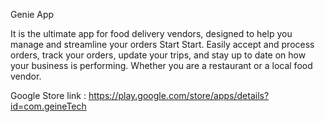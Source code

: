 Genie App

It is the ultimate app for food delivery vendors, designed to help you manage and streamline your 
orders Start Start. Easily accept and process orders, track your orders, update your trips, and stay 
up to date on how your business is performing. Whether you are a restaurant or a local food vendor.

Google Store link : https://play.google.com/store/apps/details?id=com.geineTech
